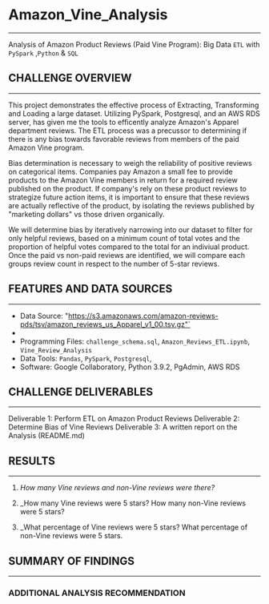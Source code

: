 # Amazon_Vine_Analysis
---
Analysis of Amazon Product Reviews (Paid Vine Program): Big Data `ETL`  with `PySpark` ,`Python` &amp; `SQL`

## CHALLENGE OVERVIEW
---
This project demonstrates the effective process of Extracting, Transforming and Loading a large dataset. Utilizing PySpark, Postgresql, and an AWS RDS server, has given me the tools to efficently analyze Amazon's Apparel department reviews. The ETL process was a precussor to determining if there is any bias towards favorable reviews from members of the paid Amazon Vine program. 

Bias determination is necessary to weigh the reliability of positive reviews on categorical items. Companies pay Amazon a small fee to provide products to the Amazon Vine members in return for a required review published on the product. If company's rely on these product reviews to strategize future action items, it is important to ensure that these reviews are actually reflective of the product, by isolating the reviews published by "marketing dollars" vs those driven organically. 

We will determine bias by iteratively narrowing into our dataset to filter for only helpful reviews, based on a minimum count of total votes and the proportion of helpful votes compared to the total for an indiviual product. Once the paid vs non-paid reviews are identified, we will compare each groups review count in respect to the number of 5-star reviews.

## FEATURES AND DATA SOURCES
---
- Data Source: "https://s3.amazonaws.com/amazon-reviews-pds/tsv/amazon_reviews_us_Apparel_v1_00.tsv.gz"`
- 
- Programming Files: `challenge_schema.sql`, `Amazon_Reviews_ETL.ipynb`, `Vine_Review_Analysis`
-  Data Tools: `Pandas`, `PySpark`, `Postgresql`, 
-  Software: Google Collaboratory, Python 3.9.2, PgAdmin, AWS RDS 

## CHALLENGE DELIVERABLES
---
Deliverable 1: Perform ETL on Amazon Product Reviews
Deliverable 2: Determine Bias of Vine Reviews
Deliverable 3: A written report on the Analysis (README.md)

## RESULTS
---
1. _How many Vine reviews and non-Vine reviews were there?_

2. _How many Vine reviews were 5 stars? How many non-Vine reviews were 5 stars?

3. _What percentage of Vine reviews were 5 stars? What percentage of non-Vine reviews were 5 stars.


## SUMMARY OF FINDINGS
---

### ADDITIONAL ANALYSIS RECOMMENDATION
 

